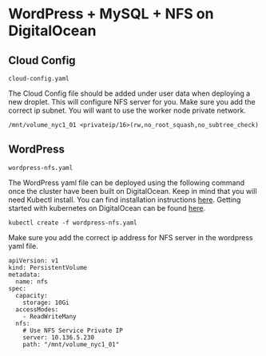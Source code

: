 # WordPress + MySQL + NFS on DigitalOcean

## Cloud Config

```cloud-config.yaml```

The Cloud Config file should be added under user data when deploying a new droplet. 
This will configure NFS server for you. Make sure you add the correct ip subnet. You will want to use the worker node private network. 

```/mnt/volume_nyc1_01 <privateip/16>(rw,no_root_squash,no_subtree_check)```

## WordPress

```wordpress-nfs.yaml```

The WordPress yaml file can be deployed using the following command once the cluster have been built on DigitalOcean. 
Keep in mind that you will need Kubectl install. You can find installation instructions [here](https://kubernetes.io/docs/tasks/tools/install-kubectl/). Getting started with kubernetes on DigitalOcean can be found [here](https://www.digitalocean.com/docs/kubernetes/quickstart/).

```kubectl create -f wordpress-nfs.yaml```

Make sure you add the correct ip address for NFS server in the wordpress yaml file. 

```# NFS Persistent Volume
apiVersion: v1
kind: PersistentVolume
metadata:
  name: nfs
spec:
  capacity:
    storage: 10Gi
  accessModes:
    - ReadWriteMany
  nfs:
    # Use NFS Service Private IP 
    server: 10.136.5.230
    path: "/mnt/volume_nyc1_01"
